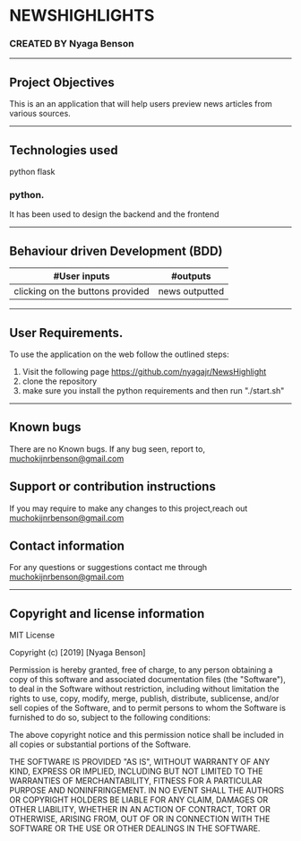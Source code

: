 # NEWSHIGHLIGHTS
### CREATED BY  Nyaga Benson

----------------------------------------------------------------------

## Project Objectives
This is an an application that will help users preview news articles from various sources.   


----------------------------------------------------------------------

## Technologies used
python
flask

### python.
It has been used to design the backend and the frontend


-----------------------------------------------------------------------------

## Behaviour driven Development (BDD)
|#User inputs   |  #outputs |         
|------------------------------------|-------------------|
| clicking on the buttons provided             |news outputted                 |


---------------------------------------------------------------------------------

## User Requirements.
To use the application on the web follow the outlined steps:
1. Visit the following page https://github.com/nyagajr/NewsHighlight
2. clone the repository
3. make sure you install the python requirements and then run "./start.sh"

---------------------------------------------------------------------

## Known bugs
There are no Known bugs. If any bug seen, report to, muchokijnrbenson@gmail.com

## Support or contribution instructions
If you may require to make any changes to this project,reach out muchokijnrbenson@gmail.com


## Contact information
For any questions or suggestions contact me through muchokijnrbenson@gmail.com


-----------------------------------------------------------------------------
## Copyright and license information

MIT License

Copyright (c) [2019] [Nyaga Benson]

Permission is hereby granted, free of charge, to any person obtaining a copy
of this software and associated documentation files (the "Software"), to deal
in the Software without restriction, including without limitation the rights
to use, copy, modify, merge, publish, distribute, sublicense, and/or sell
copies of the Software, and to permit persons to whom the Software is
furnished to do so, subject to the following conditions:

The above copyright notice and this permission notice shall be included in all
copies or substantial portions of the Software.

THE SOFTWARE IS PROVIDED "AS IS", WITHOUT WARRANTY OF ANY KIND, EXPRESS OR
IMPLIED, INCLUDING BUT NOT LIMITED TO THE WARRANTIES OF MERCHANTABILITY,
FITNESS FOR A PARTICULAR PURPOSE AND NONINFRINGEMENT. IN NO EVENT SHALL THE
AUTHORS OR COPYRIGHT HOLDERS BE LIABLE FOR ANY CLAIM, DAMAGES OR OTHER
LIABILITY, WHETHER IN AN ACTION OF CONTRACT, TORT OR OTHERWISE, ARISING FROM,
OUT OF OR IN CONNECTION WITH THE SOFTWARE OR THE USE OR OTHER DEALINGS IN THE
SOFTWARE.
